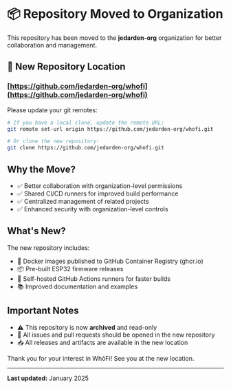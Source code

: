 # 📦 Repository Moved to Organization

This repository has been moved to the **jedarden-org** organization for better collaboration and management.

## 🚀 New Repository Location

### **[https://github.com/jedarden-org/whofi](https://github.com/jedarden-org/whofi)**

Please update your git remotes:

```bash
# If you have a local clone, update the remote URL:
git remote set-url origin https://github.com/jedarden-org/whofi.git

# Or clone the new repository:
git clone https://github.com/jedarden-org/whofi.git
```

## Why the Move?

- ✅ Better collaboration with organization-level permissions
- ✅ Shared CI/CD runners for improved build performance  
- ✅ Centralized management of related projects
- ✅ Enhanced security with organization-level controls

## What's New?

The new repository includes:
- 🐳 Docker images published to GitHub Container Registry (ghcr.io)
- 📦 Pre-built ESP32 firmware releases
- 🚀 Self-hosted GitHub Actions runners for faster builds
- 📚 Improved documentation and examples

## Important Notes

- ⚠️ This repository is now **archived** and read-only
- 🔄 All issues and pull requests should be opened in the new repository
- 📥 All releases and artifacts are available in the new location

Thank you for your interest in WhōFi! See you at the new location.

---

**Last updated:** January 2025